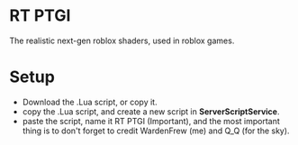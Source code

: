 # RT PTGI
The realistic next-gen roblox shaders, used in roblox games.
# Setup
- Download the .Lua script, or copy it.
- copy the .Lua script, and create a new script in **ServerScriptService**.
- paste the script, name it RT PTGI (Important), and the most important thing is to don't forget to credit WardenFrew (me) and Q_Q (for the sky).
